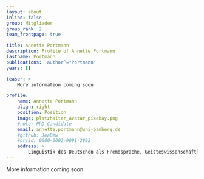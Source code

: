 ```yaml
---
layout: about
inline: false
group: Mitglieder
group_rank: 2
team_frontpage: true

title: Annette Portmann
description: Profile of Annette Portmann
lastname: Portmann
publications: 'author^=*Portmann'
years: []

teaser: >
    More information coming soon

profile:
    name: Annette Portmann
    align: right
    position: Position
    image: platzhalter_avatar_pixabay.png
    #role: PhD Candidate
    email: annette.portmann@uni-bamberg.de
    #github: JeaBew
    #orcid: 0000-0002-9091-2892
    address: >
        Linguistik des Deutschen als Fremdsprache, Geisteswissenschaftliches Zentrum, Beethovenstraße 15, Raum 1007, 04107 Leipzig
---
```


More information coming soon
